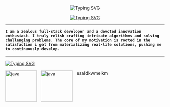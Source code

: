 <p align="center">
<img src="https://readme-typing-svg.demolab.com?font=Fira+Code&weight=500&size=30&pause=5000000&random=false&width=435&lines=Mohammad+Yassine+Alami&center=true&vCenter=true" alt="Typing SVG" /></a>
</p>


<p align="center"> <a href="https://github.com/DenverCoder1">
	<img src="https://readme-typing-svg.demolab.com?font=Fira+Code&weight=500&size=30&pause=400&random=false&width=435&lines=Code+Composer..+%E2%99%AA+%E2%8C%98;Cyber+Craftsman..+%F0%9F%9B%A0&font=Fira%20Code&center=true&width=440&height=45&vCenter=true&pause=1000&size=22" alt="Typing SVG" /></a>
</p>

<p align="center">
	
</p>

<hr>

**`I am a zealous full-stack developer and a devoted innovation enthusiast. I truly relish crafting intricate algorithms and solving challenging problems. The core of my motivation is rooted in the satisfaction i get from materializing real-life solutions, pushing me to continuously develop.`**

<hr>

<a href="https://git.io/typing-svg"><img src="https://readme-typing-svg.demolab.com?font=Fira+Code&weight=300&pause=77777&width=435&lines=Languages+and+Tools" alt="Typing SVG" /></a>



<p><img align="left" alt="java" width="100px" style="padding-right:10px;" src="https://github.com/YassineAlami/YassineAlami/assets/40896739/122c2a40-d80f-4b79-8bb3-bd98d90cccf0" alt="pngegg"></p>



<p><img align="left" alt="java" width="100px" style="padding-right:10px;" src="https://github.com/YassineAlami/YassineAlami/assets/40896739/c786c8fe-c9ba-485b-af0c-0739c83d2807" alt="pngegg(1)"></p>




esaldkwmelkm




<!--Code Composer and  Cyber Craftsman.. Code Connoisseur..Cybernetic Craftsman.. Cyber Sculptor ......Full-stack weaver,-->

<!--**`curious individual`**-->







<!--
**YassineAlami/YassineAlami** is a ✨ _special_ ✨ repository because its `README.md` (this file) appears on your GitHub profile.
-->
